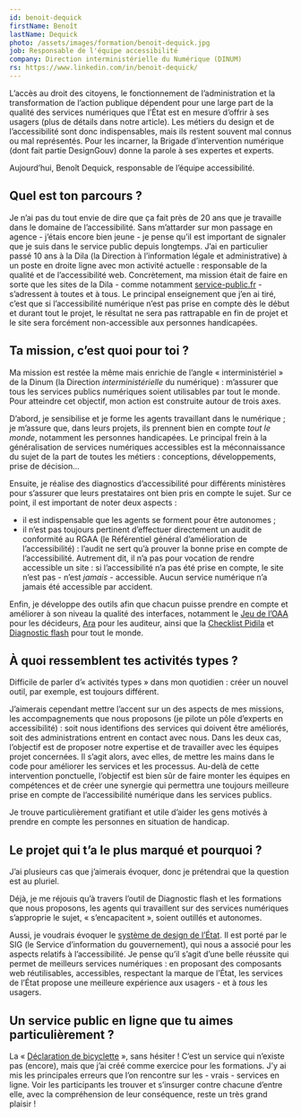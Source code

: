 ```yaml
---
id: benoit-dequick
firstName: Benoît
lastName: Dequick
photo: /assets/images/formation/benoit-dequick.jpg
job: Responsable de l'équipe accessibilité
company: Direction interministérielle du Numérique (DINUM)
rs: https://www.linkedin.com/in/benoit-dequick/
---
```


<p class="fr-text--lead">L’accès au droit des citoyens, le fonctionnement de l’administration et la transformation de l’action publique dépendent pour une large part de la qualité des services numériques que l’État est en mesure d’offrir à ses usagers (plus de détails dans notre article). Les métiers du design et de l’accessibilité sont donc indispensables, mais ils restent souvent mal connus ou mal représentés. Pour les incarner, la Brigade d’intervention numérique (dont fait partie DesignGouv) donne la parole à ses expertes et experts.</p>

<p class="fr-text--lead">Aujourd’hui, Benoît Dequick, responsable de l’équipe accessibilité.</p>

<h2 class="fr-h6">Quel est ton parcours&nbsp;?</h2>

Je n’ai pas du tout envie de dire que ça fait près de 20 ans que je travaille dans le domaine de l’accessibilité. Sans m’attarder sur mon passage en agence -&nbsp;j’étais encore bien jeune&nbsp;- je pense qu’il est important de signaler que je suis dans le service public depuis longtemps. J’ai en particulier passé 10 ans à la Dila (la Direction à l’information légale et administrative) à un poste en droite ligne avec mon activité actuelle&nbsp;: responsable de la qualité et de l’accessibilité web. Concrètement, ma mission était de faire en sorte que les sites de la Dila -&nbsp;comme notamment <a href="https://service-public.fr">service-public.fr</a>&nbsp;- s’adressent à toutes et à tous. Le principal enseignement que j’en ai tiré, c’est que si l’accessibilité numérique n’est pas prise en compte dès le début et durant tout le projet, le résultat ne sera pas rattrapable en fin de projet et le site sera forcément non-accessible aux personnes handicapées.

<h2 class="fr-h6">Ta mission, c’est quoi pour toi&nbsp;?</h2>

Ma mission est restée la même mais enrichie de l’angle «&nbsp;interministériel&nbsp;» de la Dinum (la Direction *interministérielle* du numérique)&nbsp;: m’assurer que tous les services publics numériques soient utilisables par tout le monde. Pour atteindre cet objectif, mon action est construite autour de trois axes.

D’abord, je sensibilise et je forme les agents travaillant dans le numérique&nbsp;; je m’assure que, dans leurs projets, ils prennent bien en compte *tout le monde*, notamment les personnes handicapées. Le principal frein à la généralisation de services numériques accessibles est la méconnaissance du sujet de la part de toutes les métiers&nbsp;: conceptions, développements, prise de décision…

Ensuite, je réalise des diagnostics d’accessibilité pour différents ministères pour s’assurer que leurs prestataires ont bien pris en compte le sujet. Sur ce point, il est important de noter deux aspects&nbsp;: 

- il est indispensable que les agents se forment pour être autonomes&nbsp;;
- il n’est pas toujours pertinent d’effectuer directement un audit de conformité au RGAA (le Référentiel général d’amélioration de l’accessibilité)&nbsp;: l’audit ne sert qu’à prouver la bonne prise en compte de l’accessibilité. Autrement dit, il n’a pas pour vocation de rendre accessible un site&nbsp;: si l’accessibilité n’a pas été prise en compte, le site n’est pas -&nbsp;n’est *jamais*&nbsp;- accessible. Aucun service numérique n’a jamais été accessible par accident.

Enfin, je développe des outils afin que chacun puisse prendre en compte et améliorer à son niveau la qualité des interfaces, notamment le <a href="https://design.numerique.gouv.fr/outils/jeu-de-oaa/">Jeu de l’OAA</a> pour les décideurs, <a href="https://ara.numerique.gouv.fr/">Ara</a> pour les auditeur, ainsi que la <a href="https://design.numerique.gouv.fr/outils/checklist-pidila/">Checklist Pidila</a> et <a href="https://design.numerique.gouv.fr/outils/diagnostic-flash">Diagnostic flash</a> pour tout le monde.

<h2 class="fr-h6">À quoi ressemblent tes activités types&nbsp;?</h2>

Difficile de parler d’«&nbsp;activités types&nbsp;» dans mon quotidien&nbsp;: créer un nouvel outil, par exemple, est toujours différent. 

J’aimerais cependant mettre l’accent sur un des aspects de mes missions, les accompagnements que nous proposons (je pilote un pôle d’experts en accessibilité)&nbsp;: soit nous identifions des services qui doivent être améliorés, soit des administrations entrent en contact avec nous. Dans les deux cas, l’objectif est de proposer notre expertise et de travailler avec les équipes projet concernées. Il s’agit alors, avec elles, de mettre les mains dans le code pour améliorer les services et les processus. Au-delà de cette intervention ponctuelle, l’objectif est bien sûr de faire monter les équipes en compétences et de créer une synergie qui permettra une toujours meilleure prise en compte de l’accessibilité numérique dans les services publics.

Je trouve particulièrement gratifiant et utile d’aider les gens motivés à prendre en compte les personnes en situation de handicap.

<h2 class="fr-h6">Le projet qui t’a le plus marqué et pourquoi&nbsp;?</h2>

J’ai plusieurs cas que j’aimerais évoquer, donc je prétendrai que la question est au pluriel.

Déjà, je me réjouis qu’à travers l’outil de Diagnostic flash et les formations que nous proposons, les agents qui travaillent sur des services numériques s’approprie le sujet, «&nbsp;s’encapacitent&nbsp;», soient outillés et autonomes.

Aussi, je voudrais évoquer le <a href="https://www.systeme-de-design.gouv.fr/">système de design de l’État</a>. Il est porté par le SIG (le Service d’information du gouvernement), qui nous a associé pour les aspects relatifs à l’accessibilité. Je pense qu’il s’agit d’une belle réussite qui permet de meilleurs services numériques&nbsp;: en proposant des composants web réutilisables, accessibles, respectant la marque de l’État, les services de l’État propose une meilleure expérience aux usagers -&nbsp;et à *tous* les usagers.

<h2 class="fr-h6">Un service public en ligne que tu aimes particulièrement&nbsp;?</h2>

La «&nbsp;<a href="https://design.numerique.gouv.fr/demo/mauvais-exemple/">Déclaration de bicyclette</a>&nbsp;», sans hésiter&nbsp;! C’est un service qui n’existe pas (encore), mais que j’ai créé comme exercice pour les formations. J’y ai mis les principales erreurs que l’on rencontre sur les -&nbsp;vrais&nbsp;- services en ligne. Voir les participants les trouver et s’insurger contre chacune d’entre elle, avec la compréhension de leur conséquence, reste un très grand plaisir&nbsp;!
